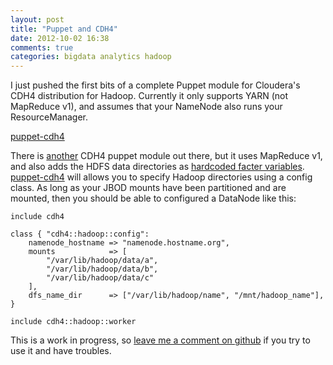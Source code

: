 ```yaml
---
layout: post
title: "Puppet and CDH4"
date: 2012-10-02 16:38
comments: true
categories: bigdata analytics hadoop
---
```

I just pushed the first bits of a complete Puppet module for Cloudera's CDH4 distribution for Hadoop.  Currently it only supports YARN (not MapReduce v1), and assumes that your NameNode also runs your ResourceManager.

[puppet-cdh4](https://github.com/wmf-analytics/puppet-cdh4)

There is [another](https://github.com/robbkidd/cloudera-cdh4-puppet) CDH4 puppet module out there, but it uses MapReduce v1, and also adds the HDFS data directories as [hardcoded facter variables](https://github.com/robbkidd/cloudera-cdh4-puppet/blob/master/modules/hadoop/lib/facter/facts.rb).  [puppet-cdh4](https://github.com/wmf-analytics/puppet-cdh4) will allows you to specify Hadoop directories using a config class.  As long as your JBOD mounts have been partitioned and are mounted, then you should be able to configured a DataNode like this:

```puppet
include cdh4

class { "cdh4::hadoop::config":
    namenode_hostname => "namenode.hostname.org",
    mounts            => [
        "/var/lib/hadoop/data/a",
        "/var/lib/hadoop/data/b",
        "/var/lib/hadoop/data/c"
    ],
    dfs_name_dir      => ["/var/lib/hadoop/name", "/mnt/hadoop_name"],
}

include cdh4::hadoop::worker
```


This is a work in progress, so [leave me a comment on github](https://github.com/wmf-analytics/puppet-cdh4/issues/new) if you try to use it and have troubles.

